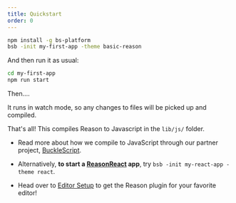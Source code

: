 ```yaml
---
title: Quickstart
order: 0
---
```


```sh
npm install -g bs-platform
bsb -init my-first-app -theme basic-reason
```

And then run it as usual:

```sh
cd my-first-app
npm run start
```
Then....

It runs in watch mode, so any changes to files will be picked up and compiled.

That's all! This compiles Reason to Javascript in the `lib/js/` folder.

- Read more about how we compile to JavaScript through our partner project, [BuckleScript](http://bucklescript.github.io/bucklescript/Manual.html).

- Alternatively, **to start a [ReasonReact](//reasonml.github.io/reason-react/gettingStarted.html) app**, try `bsb -init my-react-app -theme react`.

- Head over to [Editor Setup](/guide/editor-tools/global-installation) to get the Reason plugin for your favorite editor!
